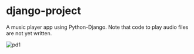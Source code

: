 # django-project
A music player app using Python-Django. Note that code to play audio files are not yet written.

![pd1](https://user-images.githubusercontent.com/20721424/28249366-2bf6ab26-6a72-11e7-885e-d4c99ff4f1ed.png)

